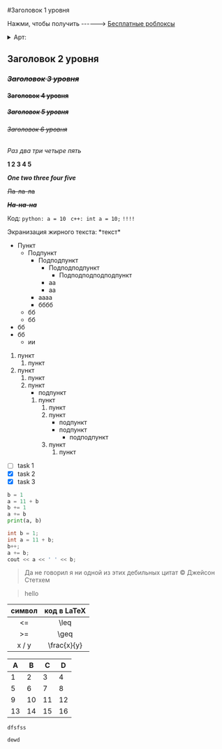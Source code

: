 #Заголовок 1 уровня

Нажми, чтобы получить ------> [Бесплатные роблоксы](https://www.youtube.com/watch?v=j5a0jTc9S10&t=3s)

<details>
<summary>
  Арт:
</summary> 

![Человек-тыква](https://stbcbeer.com/wp-content/uploads/2023/08/PumkingImperialStout_Color-714x1024.png)
</details>

## Заголовок 2 уровня
### *~~Заголовок 3 уровня~~*
#### ~~Заголовок 4 уровня~~
##### ~~Заголовок 5 уровня~~
###### *~~Заголовок 6 уровня~~*

*Раз два три четыре пять*

**1 2 3 4 5**

***One two three four five***

~~Ла-ла-ла~~

***~~На-на-на~~***

Код: `python: a = 10 `
`c++: int a = 10;`
`!!!!`

Экранизация жирного текста: \*текст\*

* Пункт
  * Подпункт
    * Подподпункт
      * Подподподпункт
        * Подподподподподпункт
      * аа
      * аа
    * аааа
    * бббб
  * бб
  * бб
* бб
* бб
  * ии

1. пункт
   1. пункт
2. пункт
   1. пункт
   2. пункт
      * подпункт
      1. пункт
         1. пункт
         2. пункт 
            * подпункт
            * подпункт
              * подподпункт
         3. пункт 
            1. пункт

* [ ] task 1
* [x] task 2
* [x] task 3

```python
b = 1
a = 11 + b
b += 1
a += b
print(a, b)
```
```c++
int b = 1;
int a = 11 + b;
b++;
a += b;
cout << a << ' ' << b;
```

> Да не говорил я ни одной из этих дебильных цитат © Джейсон Стетхем

> hello

| символ | код в LaTeX |
| :----: | :---------: |
| <=     | \leq        |
| >=     | \geq        |
| x / y  | \frac{x}{y} |

A|B|C|D
---|---|---|---
1|2|3|4
5|6|7|8
9|10|11|12
13|14|15|16
    dfsfss 

    dewd
